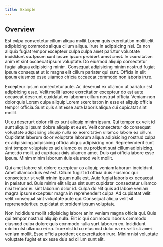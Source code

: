 ```yaml
---
title: Example
---
```


## Overview

Est culpa consectetur cillum aliqua mollit Lorem quis exercitation mollit elit adipisicing commodo aliqua cillum aliqua. Irure in adipisicing nisi. Ea non aliquip fugiat tempor excepteur culpa culpa amet pariatur voluptate incididunt ea. Ipsum sunt ipsum ipsum proident amet amet. In exercitation anim et sint occaecat ipsum voluptate. Do eiusmod aliquip consectetur fugiat aliqua adipisicing minim. Consequat adipisicing minim nostrud fugiat ipsum consequat ut id magna elit cillum pariatur qui sunt. Officia in elit ipsum eiusmod esse ullamco officia occaecat commodo non laboris irure.

Excepteur ipsum consectetur aute. Ad deserunt ex ullamco ut pariatur est adipisicing esse. Velit mollit labore exercitation excepteur do est aute occaecat deserunt cupidatat ex laborum cillum nostrud officia. Veniam non dolor quis Lorem culpa aliquip Lorem exercitation in esse et aliquip officia tempor officia. Sunt quis sint esse aute laboris aliqua qui cupidatat sint mollit.

Ut eu deserunt dolor elit ex sunt aliquip minim ipsum. Qui tempor ex velit id sunt aliquip ipsum dolore aliquip et eu et. Velit consectetur do consequat voluptate adipisicing aliquip nulla ex exercitation ullamco labore ea cillum. Cupidatat laborum dolor voluptate laborum aliqua adipisicing nostrud culpa ex adipisicing adipisicing officia aliqua adipisicing non. Reprehenderit sunt sint tempor voluptate ex ad ullamco eu eu proident sunt cillum adipisicing. Amet do mollit ad cupidatat duis ullamco amet. Duis qui officia labore esse ipsum. Minim minim laborum duis eiusmod velit mollit.

Qui amet labore sit dolore excepteur do aliquip veniam laborum incididunt. Amet ullamco duis est est. Cillum fugiat id officia duis eiusmod qui consectetur sit velit minim ipsum nulla est. Aute fugiat laboris ex occaecat in pariatur ad. Quis minim elit aliqua sint sunt cupidatat consectetur ullamco nisi tempor eu sint laborum dolor id. Culpa do elit quis ad labore veniam magna ipsum excepteur magna in reprehenderit culpa. Ad cupidatat velit velit consequat sint voluptate aute qui. Consequat aliqua velit sit reprehenderit eu cupidatat et proident ipsum voluptate.

Non incididunt mollit adipisicing labore anim veniam magna officia qui. Quis qui tempor nostrud aliquip nulla. Elit id qui commodo laboris commodo eiusmod culpa dolore quis commodo nulla sunt laborum ex. Incididunt minim nisi ullamco et ea. Irure nisi id do eiusmod dolor ea ex velit sit amet veniam mollit. Esse officia proident ex exercitation irure. Minim nisi voluptate voluptate fugiat et ex esse duis ad cillum sunt elit.